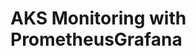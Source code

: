 # AKS Monitoring with PrometheusGrafana                                                                                                                                                                                                                                                                                                 
